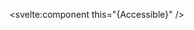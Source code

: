 <script>
  import { Accessible } from 'svelte-tabler';
</script>

<svelte:component this="{Accessible}" />